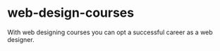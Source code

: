 # web-design-courses
With web designing courses you can opt a successful career as a web designer. 
